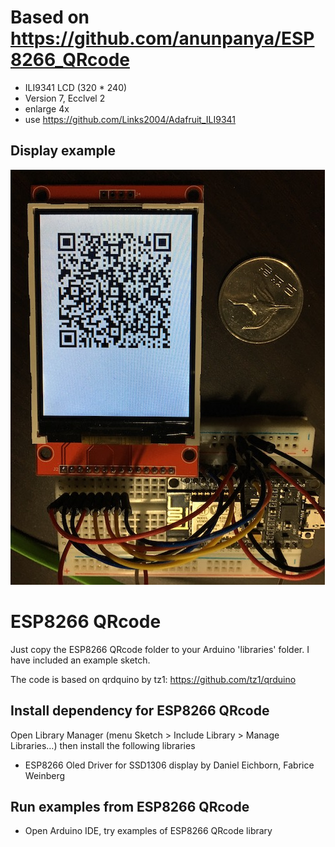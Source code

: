 

# Based on https://github.com/anunpanya/ESP8266_QRcode

- ILI9341 LCD (320 * 240)
- Version 7, Ecclvel 2
- enlarge 4x
- use https://github.com/Links2004/Adafruit_ILI9341

## Display example
![qrcode](img/qrcode.jpg?raw=true)




# ESP8266 QRcode

Just copy the ESP8266 QRcode folder to your Arduino 'libraries' folder. I have included an example sketch.

The code is based on qrdquino by tz1: https://github.com/tz1/qrduino

## Install dependency for ESP8266 QRcode
Open Library Manager (menu Sketch > Include Library > Manage Libraries…) then install the following libraries
- ESP8266 Oled Driver for SSD1306 display by Daniel Eichborn, Fabrice Weinberg

## Run examples from ESP8266 QRcode
- Open Arduino IDE, try examples of ESP8266 QRcode library

